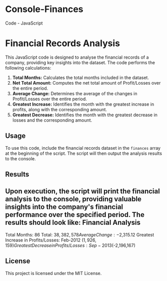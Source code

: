 # Console-Finances
Code - JavaScript
# Financial Records Analysis

This JavaScript code is designed to analyse the financial records of a company, providing key insights into the dataset. The code performs the following calculations:

1. **Total Months:** Calculates the total months included in the dataset.
2. **Net Total Amount:** Computes the net total amount of Profit/Losses over the entire period.
3. **Average Change:** Determines the average of the changes in Profit/Losses over the entire period.
4. **Greatest Increase:** Identifies the month with the greatest increase in profits, along with the corresponding amount.
5. **Greatest Decrease:** Identifies the month with the greatest decrease in losses and the corresponding amount.

## Usage

To use this code, include the financial records dataset in the `finances` array at the beginning of the script. The script will then output the analysis results to the console.

## Results

Upon execution, the script will print the financial analysis to the console, providing valuable insights into the company's financial performance over the specified period.
The results should look like:
Financial Analysis
----------------------------
Total Months: 86
Total: $38,382,578
Average Change: -$2,315.12
Greatest Increase in Profits/Losses: Feb-2012 ($1,926,159)
Greatest Decrease in Profits/Losses: Sep-2013 ($-2,196,167)

## License 

This project is licensed under the MIT License.
